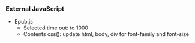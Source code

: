 ### External JavaScript
- Epub.js
  - Selected time out: to 1000
  - Contents css(): update html, body, div for font-family and font-size